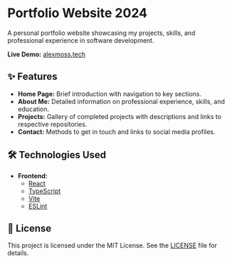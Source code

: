 # Portfolio Website 2024

A personal portfolio website showcasing my projects, skills, and professional experience in software development.

**Live Demo:** [alexmoss.tech](https://www.alexmoss.tech/)

## ✨ Features

- **Home Page:** Brief introduction with navigation to key sections.
- **About Me:** Detailed information on professional experience, skills, and education.
- **Projects:** Gallery of completed projects with descriptions and links to respective repositories.
- **Contact:** Methods to get in touch and links to social media profiles.

## 🛠️ Technologies Used

- **Frontend:**
  - [React](https://reactjs.org/)
  - [TypeScript](https://www.typescriptlang.org/)
  - [Vite](https://vitejs.dev/)
  - [ESLint](https://eslint.org/)

## 📝 License

This project is licensed under the MIT License. See the [LICENSE](./LICENSE) file for details.
